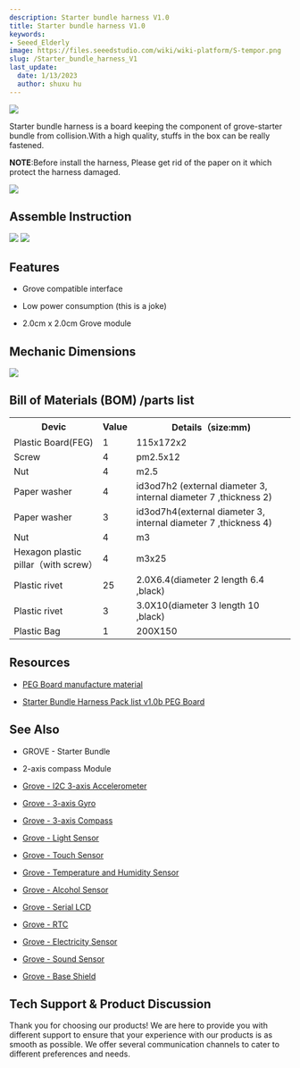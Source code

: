 ```yaml
---
description: Starter bundle harness V1.0
title: Starter bundle harness V1.0
keywords:
- Seeed_Elderly
image: https://files.seeedstudio.com/wiki/wiki-platform/S-tempor.png
slug: /Starter_bundle_harness_V1
last_update:
  date: 1/13/2023
  author: shuxu hu
---
```

![](https://files.seeedstudio.com/wiki/Starter_bundle_harness_V1/img/grharn1.jpg)

Starter bundle harness is a board  keeping the component of grove-starter bundle from collision.With a high quality, stuffs in the box can be really fastened.

**NOTE**:Before install the harness, Please get rid of the paper on it which protect the harness damaged.

[![](https://files.seeedstudio.com/wiki/Seeed-WiKi/docs/images/300px-Get_One_Now_Banner-ragular.png)](https://www.seeedstudio.com/Starter-Bundle-Harness-p-906.html)

## Assemble Instruction

![](https://files.seeedstudio.com/wiki/Starter_bundle_harness_V1/img/Starter_bundle_assemble_instruction.jpg)
![](https://files.seeedstudio.com/wiki/Starter_bundle_harness_V1/img/Starter_bundle_assemble_instruction_2.jpg)

## Features

- Grove compatible interface

- Low power consumption (this is a joke)

- 2.0cm x 2.0cm Grove module

## Mechanic Dimensions

![](https://files.seeedstudio.com/wiki/Starter_bundle_harness_V1/img/Starterbh_mech.jpg)

## Bill of Materials (BOM) /parts list

<table >
  <tr>
    <th>Devic</th>
    <th>Value</th>
    <th>Details（size:mm)</th>
  </tr>
  <tr>
    <td width="200px"> Plastic Board(FEG)</td>
    <td>1</td>
    <td width="200px">115x172x2</td>
  </tr>
  <tr>
    <td width="200px"> Screw</td>
    <td>4</td>
    <td width="400px">pm2.5x12</td>
  </tr>
  <tr>
    <td width="200px"> Nut</td>
    <td>4</td>
    <td width="200px">m2.5</td>
  </tr>
  <tr>
    <td width="200px"> Paper washer</td>
    <td>4</td>
    <td width="400px">id3od7h2 (external diameter 3, internal diameter 7 ,thickness 2)</td>
  </tr>
  <tr>
    <td width="200px"> Paper washer</td>
    <td>3</td>
    <td width="400px">id3od7h4(external diameter 3, internal diameter 7 ,thickness 4)</td>
  </tr>
  <tr>
    <td width="200px"> Nut</td>
    <td>4</td>
    <td width="200px">m3</td>
  </tr>
  <tr>
    <td width="200px"> Hexagon plastic pillar（with screw）</td>
    <td>4</td>
    <td width="400px">m3x25</td>
  </tr>
  <tr>
    <td width="200px"> Plastic rivet</td>
    <td>25</td>
    <td width="400px">2.0X6.4(diameter 2 length 6.4 ,black)</td>
  </tr>
  <tr>
    <td width="200px"> Plastic rivet</td>
    <td>3</td>
    <td width="400px">3.0X10(diameter 3 length 10 ,black)</td>
  </tr>
  <tr>
    <td width="200px"> Plastic Bag</td>
    <td>1</td>
    <td width="400px">200X150</td>
  </tr>
</table>

## Resources

- [PEG Board manufacture material](http://garden.seeedstudio.com/images/7/76/PEG_Board_manufacture_material.zip)

- [Starter Bundle Harness Pack list v1.0b PEG Board](http://garden.seeedstudio.com/images/f/ff/Starter_Bundle_Harness_Pack_list_v1.0b_PEG_Board.pdf)

## See Also

- GROVE - Starter Bundle

- 2-axis compass Module

- [Grove - I2C 3-axis Accelerometer](/Grove-3-Axis_Digital_Accelerometer-400g/ "Grove - I2C 3-axis Accelerometer")

- [Grove - 3-axis Gyro](/Grove-3-Axis_Digital_Gyro/ "Grove - 3-axis Gyro")

- [Grove - 3-axis Compass](/Grove-3-Axis_Compass_V1.0/ "Grove_-_3-axis_Compass")

- [Grove - Light Sensor](/Grove-Light_Sensor/ "Grove - Light Sensor")

- [Grove - Touch Sensor](/Grove-Touch_Sensor/ "Grove - Touch Sensor")

- [Grove - Temperature and Humidity Sensor](/Grove-TemperatureAndHumidity_Sensor/ "Grove - Temperature and Humidity Sensor")

<!-- *   [Grove - Magnetic Switch](/Grove-Magnetic_Switch "Grove - Magnetic Switch") -->

- [Grove - Alcohol Sensor](/Grove-Alcohol_Sensor/ "Grove - Alcohol Sensor")

- [Grove - Serial LCD](/Grove-Serial_LCD_V1.0/ "Grove - Serial LCD")

- [Grove - RTC](/Grove-RTC/ "Grove - RTC")

- [Grove - Electricity Sensor](/Grove-Electricity_Sensor/ "Grove - Electricity Sensor")

- [Grove - Sound Sensor](/Grove-Sound_Sensor/    "Grove - Sound Sensor")

- [Grove - Base Shield](/Base_Shield_V2/ "Grove - Base Shield")

## Tech Support & Product Discussion

Thank you for choosing our products! We are here to provide you with different support to ensure that your experience with our products is as smooth as possible. We offer several communication channels to cater to different preferences and needs.

<div class="button_tech_support_container">
<a href="https://forum.seeedstudio.com/" class="button_forum"></a>
<a href="https://www.seeedstudio.com/contacts" class="button_email"></a>
</div>

<div class="button_tech_support_container">
<a href="https://discord.gg/eWkprNDMU7" class="button_discord"></a>
<a href="https://github.com/Seeed-Studio/wiki-documents/discussions/69" class="button_discussion"></a>
</div>
